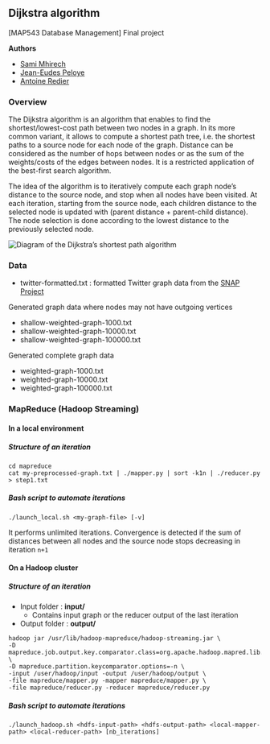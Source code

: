 ## Dijkstra algorithm

[MAP543 Database Management] Final project

**Authors**
- [Sami Mhirech](@samimhirech)
- [Jean-Eudes Peloye](@peloyeje)
- [Antoine Redier](@aredier)

### Overview

The Dijkstra algorithm is an algorithm that enables to find the shortest/lowest-cost path between two nodes in a graph. In its more common variant, it allows to compute a shortest path tree, i.e. the shortest paths to a source node for each node of the graph. Distance can be considered as the number of hops between nodes or as the sum of the weights/costs of the edges between nodes. It is a restricted application of the best-first search algorithm.

The  idea of the algorithm is to iteratively compute each graph node’s distance to the source node, and stop when all nodes have been visited. At each iteration, starting from the source node, each children distance to the selected node is updated with (parent distance + parent-child distance). The node selection is done according to the lowest distance to the previously selected node.

![Diagram of the Dijkstra’s shortest path algorithm](http://cs.smith.edu/~streinu/Teaching/Courses/274/Spring98/Projects/Philip/fp/dijkstra.jpg)

### Data

- twitter-formatted.txt : formatted Twitter graph data from the [SNAP Project](https://snap.stanford.edu/data/twitter_combined.txt.gz)

Generated graph data where nodes may not have outgoing vertices
- shallow-weighted-graph-1000.txt
- shallow-weighted-graph-10000.txt
- shallow-weighted-graph-100000.txt

Generated complete graph data
- weighted-graph-1000.txt
- weighted-graph-10000.txt
- weighted-graph-100000.txt

### MapReduce (Hadoop Streaming)

#### In a local environment

##### Structure of an iteration

```
cd mapreduce
cat my-preprocessed-graph.txt | ./mapper.py | sort -k1n | ./reducer.py > step1.txt
```

##### Bash script to automate iterations

```
./launch_local.sh <my-graph-file> [-v]
```

It performs unlimited iterations. Convergence is detected if the sum of distances between all nodes and the source node stops decreasing in iteration `n+1`

#### On a Hadoop cluster

##### Structure of an iteration

- Input folder : **input/**
  - Contains input graph or the reducer output of the last iteration
- Output folder : **output/**

```
hadoop jar /usr/lib/hadoop-mapreduce/hadoop-streaming.jar \
-D mapreduce.job.output.key.comparator.class=org.apache.hadoop.mapred.lib.KeyFieldBasedComparator \
-D mapreduce.partition.keycomparator.options=-n \
-input /user/hadoop/input -output /user/hadoop/output \
-file mapreduce/mapper.py -mapper mapreduce/mapper.py \
-file mapreduce/reducer.py -reducer mapreduce/reducer.py
```

##### Bash script to automate iterations

```
./launch_hadoop.sh <hdfs-input-path> <hdfs-output-path> <local-mapper-path> <local-reducer-path> [nb_iterations]
```

